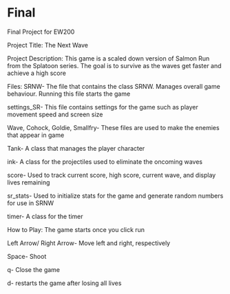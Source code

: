 # Final
Final Project for EW200

Project Title: The Next Wave

Project Description: This game is a scaled down version of Salmon Run from the Splatoon series. The goal is to survive as the waves get faster and achieve a high score



Files:
SRNW- The file that contains the class SRNW. Manages overall game behaviour. Running this file starts the game

settings_SR- This file contains settings for the game such as player movement speed and screen size

Wave, Cohock, Goldie, Smallfry- These files are used to make the enemies that appear in game

Tank- A class that manages the player character

ink- A class for the projectiles used to eliminate the oncoming waves

score- Used to track current score, high score, current wave, and display lives remaining

sr_stats- Used to initialize stats for the game and generate random numbers for use in SRNW

timer- A class for the timer



How to Play:
The game starts once you click run

Left Arrow/ Right Arrow- Move left and right, respectively

Space- Shoot

q- Close the game

d- restarts the game after losing all lives

